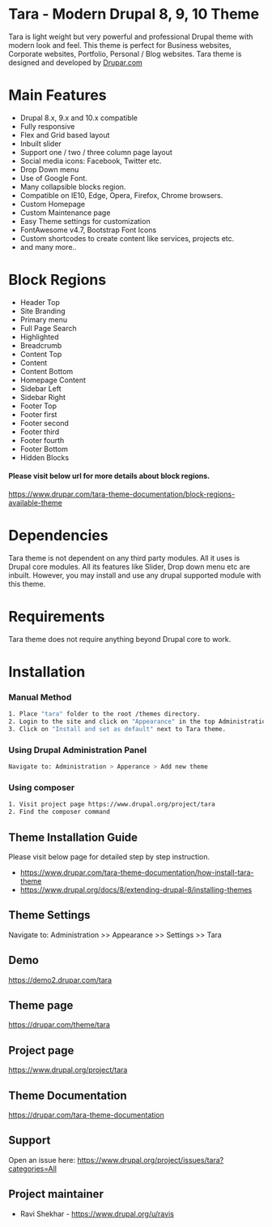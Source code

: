# Tara - Modern Drupal 8, 9, 10 Theme
Tara is light weight but very powerful and professional Drupal theme with modern look and feel. This theme is perfect for Business websites, Corporate websites, Portfolio, Personal / Blog websites. Tara theme is designed and developed by [Drupar.com](https://drupar.com/)


# Main Features
- Drupal 8.x, 9.x and 10.x compatible
- Fully responsive
- Flex and Grid based layout
- Inbuilt slider
- Support one / two / three column page layout
- Social media icons: Facebook, Twitter etc.
- Drop Down menu
- Use of Google Font.
- Many collapsible blocks region.
- Compatible on IE10, Edge, Opera, Firefox, Chrome browsers.
- Custom Homepage
- Custom Maintenance page
- Easy Theme settings for customization
- FontAwesome v4.7,  Bootstrap Font Icons
- Custom shortcodes to create content like services, projects etc.
- and many more..


# Block Regions
- Header Top
- Site Branding
- Primary menu
- Full Page Search
- Highlighted
- Breadcrumb
- Content Top
- Content
- Content Bottom
- Homepage Content
- Sidebar Left
- Sidebar Right
- Footer Top
- Footer first
- Footer second
- Footer third
- Footer fourth
- Footer Bottom
- Hidden Blocks

#### Please visit below url for more details about block regions.
https://www.drupar.com/tara-theme-documentation/block-regions-available-theme


# Dependencies
Tara theme is not dependent on any third party modules. All it uses is Drupal core modules. All its features like Slider, Drop down menu etc are inbuilt. 
However, you may install and use any drupal supported module with this theme.


# Requirements
Tara theme does not require anything beyond Drupal core to work.

# Installation
### Manual Method
```bash
1. Place "tara" folder to the root /themes directory.
2. Login to the site and click on "Appearance" in the top Administration menu.
3. Click on "Install and set as default" next to Tara theme.
```
    
### Using Drupal Administration Panel
```bash
Navigate to: Administration > Apperance > Add new theme 
```

### Using composer
```bash
1. Visit project page https://www.drupal.org/project/tara
2. Find the composer command
```

## Theme Installation Guide
Please visit below page for detailed step by step instruction.
- https://www.drupar.com/tara-theme-documentation/how-install-tara-theme
- https://www.drupal.org/docs/8/extending-drupal-8/installing-themes


## Theme Settings
Navigate to: Administration >> Appearance >> Settings >> Tara


## Demo
https://demo2.drupar.com/tara


## Theme page
https://drupar.com/theme/tara


## Project page
https://www.drupal.org/project/tara


## Theme Documentation
https://drupar.com/tara-theme-documentation


## Support
Open an issue here:
https://www.drupal.org/project/issues/tara?categories=All

## Project maintainer
- Ravi Shekhar - https://www.drupal.org/u/ravis